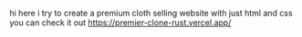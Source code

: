 hi here i try to create a premium cloth selling website with just html and css
you can check it out https://premier-clone-rust.vercel.app/

